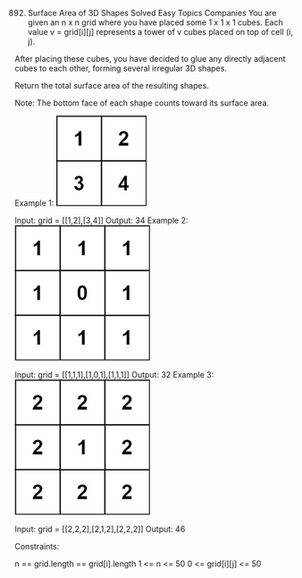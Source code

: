 892. Surface Area of 3D Shapes
Solved
Easy
Topics
Companies
You are given an n x n grid where you have placed some 1 x 1 x 1 cubes. Each value v = grid[i][j] represents a tower of v cubes placed on top of cell (i, j).

After placing these cubes, you have decided to glue any directly adjacent cubes to each other, forming several irregular 3D shapes.

Return the total surface area of the resulting shapes.

Note: The bottom face of each shape counts toward its surface area.

 

Example 1:
![](./res/img/i1.jpg)

Input: grid = [[1,2],[3,4]]
Output: 34
Example 2:
![](./res/img/i2.jpg)

Input: grid = [[1,1,1],[1,0,1],[1,1,1]]
Output: 32
Example 3:
![](./res/img/i3.jpg)

Input: grid = [[2,2,2],[2,1,2],[2,2,2]]
Output: 46
 

Constraints:

n == grid.length == grid[i].length
1 <= n <= 50
0 <= grid[i][j] <= 50